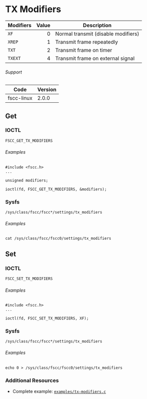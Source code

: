 # TX Modifiers

| Modifiers | Value | Description |
| --------- | -----:| ----------- |
| `XF` | 0 | Normal transmit (disable modifiers) |
| `XREP` | 1 | Transmit frame repeatedly |
| `TXT` | 2 | Transmit frame on timer |
| `TXEXT` | 4 | Transmit frame on external signal |

###### Support
| Code | Version |
| ---- | ------- |
| fscc-linux | 2.0.0 |

## Get
### IOCTL
```c
FSCC_GET_TX_MODIFIERS
```

###### Examples
```
#include <fscc.h>
...

unsigned modifiers;

ioctl(fd, FSCC_GET_TX_MODIFIERS, &modifiers);
```

### Sysfs
```
/sys/class/fscc/fscc*/settings/tx_modifiers
```

###### Examples
```
cat /sys/class/fscc/fscc0/settings/tx_modifiers
```


## Set
### IOCTL
```c
FSCC_SET_TX_MODIFIERS
```

###### Examples
```
#include <fscc.h>
...

ioctl(fd, FSCC_SET_TX_MODIFIERS, XF);
```

### Sysfs
```
/sys/class/fscc/fscc*/settings/tx_modifiers
```

###### Examples
```
echo 0 > /sys/class/fscc/fscc0/settings/tx_modifiers
```


### Additional Resources
- Complete example: [`examples/tx-modifiers.c`](../examples/tx-modifiers.c)
